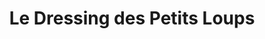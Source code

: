 ---
title: "Le Dressing des Petits Loups"
url: /etaples/le-dressing-des-petits-loups/
shop: vêtements
---